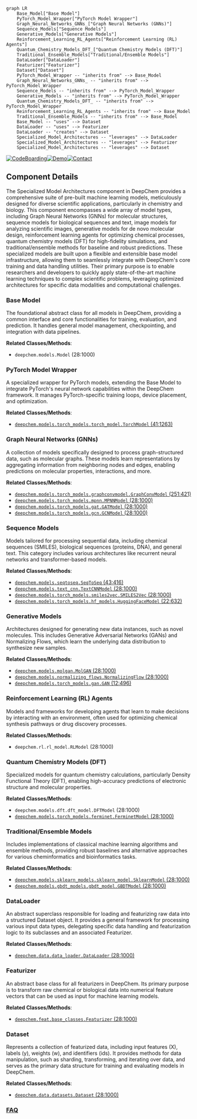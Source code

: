 ```mermaid
graph LR
    Base_Model["Base Model"]
    PyTorch_Model_Wrapper["PyTorch Model Wrapper"]
    Graph_Neural_Networks_GNNs_["Graph Neural Networks (GNNs)"]
    Sequence_Models["Sequence Models"]
    Generative_Models["Generative Models"]
    Reinforcement_Learning_RL_Agents["Reinforcement Learning (RL) Agents"]
    Quantum_Chemistry_Models_DFT_["Quantum Chemistry Models (DFT)"]
    Traditional_Ensemble_Models["Traditional/Ensemble Models"]
    DataLoader["DataLoader"]
    Featurizer["Featurizer"]
    Dataset["Dataset"]
    PyTorch_Model_Wrapper -- "inherits from" --> Base_Model
    Graph_Neural_Networks_GNNs_ -- "inherits from" --> PyTorch_Model_Wrapper
    Sequence_Models -- "inherits from" --> PyTorch_Model_Wrapper
    Generative_Models -- "inherits from" --> PyTorch_Model_Wrapper
    Quantum_Chemistry_Models_DFT_ -- "inherits from" --> PyTorch_Model_Wrapper
    Reinforcement_Learning_RL_Agents -- "inherits from" --> Base_Model
    Traditional_Ensemble_Models -- "inherits from" --> Base_Model
    Base_Model -- "uses" --> Dataset
    DataLoader -- "uses" --> Featurizer
    DataLoader -- "creates" --> Dataset
    Specialized_Model_Architectures -- "leverages" --> DataLoader
    Specialized_Model_Architectures -- "leverages" --> Featurizer
    Specialized_Model_Architectures -- "leverages" --> Dataset
```
[![CodeBoarding](https://img.shields.io/badge/Generated%20by-CodeBoarding-9cf?style=flat-square)](https://github.com/CodeBoarding/GeneratedOnBoardings)[![Demo](https://img.shields.io/badge/Try%20our-Demo-blue?style=flat-square)](https://www.codeboarding.org/demo)[![Contact](https://img.shields.io/badge/Contact%20us%20-%20contact@codeboarding.org-lightgrey?style=flat-square)](mailto:contact@codeboarding.org)

## Component Details

The Specialized Model Architectures component in DeepChem provides a comprehensive suite of pre-built machine learning models, meticulously designed for diverse scientific applications, particularly in chemistry and biology. This component encompasses a wide array of model types, including Graph Neural Networks (GNNs) for molecular structures, sequence models for biological sequences and text, image models for analyzing scientific images, generative models for de novo molecular design, reinforcement learning agents for optimizing chemical processes, quantum chemistry models (DFT) for high-fidelity simulations, and traditional/ensemble methods for baseline and robust predictions. These specialized models are built upon a flexible and extensible base model infrastructure, allowing them to seamlessly integrate with DeepChem's core training and data handling utilities. Their primary purpose is to enable researchers and developers to quickly apply state-of-the-art machine learning techniques to complex scientific problems, leveraging optimized architectures for specific data modalities and computational challenges.

### Base Model
The foundational abstract class for all models in DeepChem, providing a common interface and core functionalities for training, evaluation, and prediction. It handles general model management, checkpointing, and integration with data pipelines.


**Related Classes/Methods**:

- `deepchem.models.Model` (28:1000)


### PyTorch Model Wrapper
A specialized wrapper for PyTorch models, extending the Base Model to integrate PyTorch's neural network capabilities within the DeepChem framework. It manages PyTorch-specific training loops, device placement, and optimization.


**Related Classes/Methods**:

- <a href="https://github.com/deepchem/deepchem/blob/master/deepchem/models/torch_models/torch_model.py#L41-L1263" target="_blank" rel="noopener noreferrer">`deepchem.models.torch_models.torch_model.TorchModel` (41:1263)</a>


### Graph Neural Networks (GNNs)
A collection of models specifically designed to process graph-structured data, such as molecular graphs. These models learn representations by aggregating information from neighboring nodes and edges, enabling predictions on molecular properties, interactions, and more.


**Related Classes/Methods**:

- <a href="https://github.com/deepchem/deepchem/blob/master/deepchem/models/torch_models/graphconvmodel.py#L251-L421" target="_blank" rel="noopener noreferrer">`deepchem.models.torch_models.graphconvmodel.GraphConvModel` (251:421)</a>
- <a href="https://github.com/deepchem/deepchem/blob/master/deepchem/models/torch_models/mpnn.py#L28-L1000" target="_blank" rel="noopener noreferrer">`deepchem.models.torch_models.mpnn.MPNNModel` (28:1000)</a>
- <a href="https://github.com/deepchem/deepchem/blob/master/deepchem/models/torch_models/gat.py#L28-L1000" target="_blank" rel="noopener noreferrer">`deepchem.models.torch_models.gat.GATModel` (28:1000)</a>
- <a href="https://github.com/deepchem/deepchem/blob/master/deepchem/models/torch_models/gcn.py#L28-L1000" target="_blank" rel="noopener noreferrer">`deepchem.models.torch_models.gcn.GCNModel` (28:1000)</a>


### Sequence Models
Models tailored for processing sequential data, including chemical sequences (SMILES), biological sequences (proteins, DNA), and general text. This category includes various architectures like recurrent neural networks and transformer-based models.


**Related Classes/Methods**:

- <a href="https://github.com/deepchem/deepchem/blob/master/deepchem/models/seqtoseq.py#L43-L416" target="_blank" rel="noopener noreferrer">`deepchem.models.seqtoseq.SeqToSeq` (43:416)</a>
- <a href="https://github.com/deepchem/deepchem/blob/master/deepchem/models/text_cnn.py#L28-L1000" target="_blank" rel="noopener noreferrer">`deepchem.models.text_cnn.TextCNNModel` (28:1000)</a>
- <a href="https://github.com/deepchem/deepchem/blob/master/deepchem/models/torch_models/smiles2vec.py#L28-L1000" target="_blank" rel="noopener noreferrer">`deepchem.models.torch_models.smiles2vec.SMILES2Vec` (28:1000)</a>
- <a href="https://github.com/deepchem/deepchem/blob/master/deepchem/models/torch_models/hf_models.py#L22-L632" target="_blank" rel="noopener noreferrer">`deepchem.models.torch_models.hf_models.HuggingFaceModel` (22:632)</a>


### Generative Models
Architectures designed for generating new data instances, such as novel molecules. This includes Generative Adversarial Networks (GANs) and Normalizing Flows, which learn the underlying data distribution to synthesize new samples.


**Related Classes/Methods**:

- <a href="https://github.com/deepchem/deepchem/blob/master/deepchem/models/molgan.py#L28-L1000" target="_blank" rel="noopener noreferrer">`deepchem.models.molgan.MolGAN` (28:1000)</a>
- <a href="https://github.com/deepchem/deepchem/blob/master/deepchem/models/normalizing_flows.py#L28-L1000" target="_blank" rel="noopener noreferrer">`deepchem.models.normalizing_flows.NormalizingFlow` (28:1000)</a>
- <a href="https://github.com/deepchem/deepchem/blob/master/deepchem/models/torch_models/gan.py#L12-L496" target="_blank" rel="noopener noreferrer">`deepchem.models.torch_models.gan.GAN` (12:496)</a>


### Reinforcement Learning (RL) Agents
Models and frameworks for developing agents that learn to make decisions by interacting with an environment, often used for optimizing chemical synthesis pathways or drug discovery processes.


**Related Classes/Methods**:

- `deepchem.rl.rl_model.RLModel` (28:1000)


### Quantum Chemistry Models (DFT)
Specialized models for quantum chemistry calculations, particularly Density Functional Theory (DFT), enabling high-accuracy predictions of electronic structure and molecular properties.


**Related Classes/Methods**:

- `deepchem.models.dft.dft_model.DFTModel` (28:1000)
- <a href="https://github.com/deepchem/deepchem/blob/master/deepchem/models/torch_models/ferminet.py#L28-L1000" target="_blank" rel="noopener noreferrer">`deepchem.models.torch_models.ferminet.FerminetModel` (28:1000)</a>


### Traditional/Ensemble Models
Includes implementations of classical machine learning algorithms and ensemble methods, providing robust baselines and alternative approaches for various cheminformatics and bioinformatics tasks.


**Related Classes/Methods**:

- <a href="https://github.com/deepchem/deepchem/blob/master/deepchem/models/sklearn_models/sklearn_model.py#L28-L1000" target="_blank" rel="noopener noreferrer">`deepchem.models.sklearn_models.sklearn_model.SklearnModel` (28:1000)</a>
- <a href="https://github.com/deepchem/deepchem/blob/master/deepchem/models/gbdt_models/gbdt_model.py#L28-L1000" target="_blank" rel="noopener noreferrer">`deepchem.models.gbdt_models.gbdt_model.GBDTModel` (28:1000)</a>


### DataLoader
An abstract superclass responsible for loading and featurizing raw data into a structured Dataset object. It provides a general framework for processing various input data types, delegating specific data handling and featurization logic to its subclasses and an associated Featurizer.


**Related Classes/Methods**:

- <a href="https://github.com/deepchem/deepchem/blob/master/deepchem/data/data_loader.py#L28-L1000" target="_blank" rel="noopener noreferrer">`deepchem.data.data_loader.DataLoader` (28:1000)</a>


### Featurizer
An abstract base class for all featurizers in DeepChem. Its primary purpose is to transform raw chemical or biological data into numerical feature vectors that can be used as input for machine learning models.


**Related Classes/Methods**:

- <a href="https://github.com/deepchem/deepchem/blob/master/deepchem/feat/base_classes.py#L28-L1000" target="_blank" rel="noopener noreferrer">`deepchem.feat.base_classes.Featurizer` (28:1000)</a>


### Dataset
Represents a collection of featurized data, including input features (X), labels (y), weights (w), and identifiers (ids). It provides methods for data manipulation, such as sharding, transforming, and iterating over data, and serves as the primary data structure for training and evaluating models in DeepChem.


**Related Classes/Methods**:

- <a href="https://github.com/deepchem/deepchem/blob/master/deepchem/data/datasets.py#L28-L1000" target="_blank" rel="noopener noreferrer">`deepchem.data.datasets.Dataset` (28:1000)</a>




### [FAQ](https://github.com/CodeBoarding/GeneratedOnBoardings/tree/main?tab=readme-ov-file#faq)